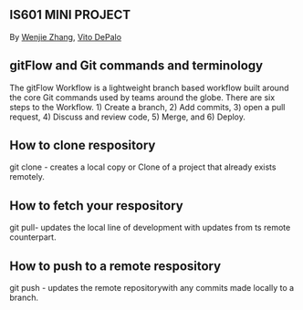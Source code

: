 ## IS601 MINI PROJECT
By [Wenjie Zhang](), [Vito DePalo]()

## gitFlow and Git commands and terminology
The gitFlow Workflow is a lightweight branch based workflow built around the core Git commands used by teams around the globe. There are six steps to the Workflow. 1) Create a branch, 2) Add commits, 3) open a pull request, 4) Discuss and review code, 5) Merge, and 6) Deploy.
## How to clone respository
git clone - creates a local copy or Clone of a project that already exists remotely.
## How to fetch your respository
git pull- updates the local line of development with updates from ts remote counterpart.
## How to push to a remote respository
git push - updates the remote repositorywith any commits made locally to a branch.



